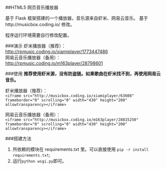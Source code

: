 ##HTML5 网页音乐播放器

基于 Flask 框架搭建的一个播放器，音乐源来自虾米、网易云音乐。  基于http://musicbox.coding.io/ 修改。

程序运行环境需要自行修改配置。

###演示
虾米播放器（推荐）：  
http://rpmusic.coding.io/xiamiplayer/1773447486  
网易云音乐播放器（备用）：  
http://rpmusic.coding.io/m163player/28798601

###使用
**推荐使用虾米源，没有防盗链。如果歌曲在虾米找不到，再使用网易云音乐。**

虾米播放器（推荐）：  
`<iframe src="http://musicbox.coding.io/xiamiplayer/63608" frameborder="0" scrolling="0" width="430" height="200" allowtransparency></iframe>`

网易云音乐播放器（备用）：  
`<iframe src="http://musicbox.coding.io/m163player/28815250" frameborder="0" scrolling="0" width="430" height="200" allowtransparency></iframe>`

###搭建方法

1. 所依赖的模块在 requirements.txt 里。可以直接使用 `pip -r install requirements.txt`;
2. 运行`python wsgi.py`即可。

